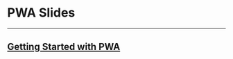 # PWA Slides
<hr>

## [Getting Started with PWA](https://coderplex.github.io/PWA/getting-started-with-pwa.html)